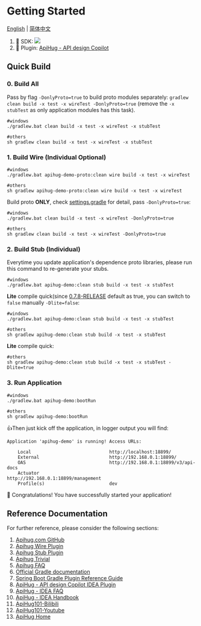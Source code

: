 # Getting Started

[English](./README.md) | [简体中文](./README_cn.md)

1. 💝 SDK: <a target="_blank" href="https://search.maven.org/artifact/com.apihug/it-bom"><img src="https://img.shields.io/maven-central/v/com.apihug/it-bom.svg" /></a>
2. 💝 Plugin: [ApiHug - API design Copilot](https://plugins.jetbrains.com/plugin/23534-apihug--api-design-copilot)

## Quick Build

### 0. Build All

Pass by flag `-DonlyProto=true` to build proto modules separately: `gradlew clean build -x test -x wireTest -DonlyProto=true` (remove the `-x stubTest` as only application modules has this task).

```shell - windows
#windows
./gradlew.bat clean build -x test -x wireTest -x stubTest
```

```shell - other
#others
sh gradlew clean build -x test -x wireTest -x stubTest
```

### 1. Build Wire (Individual Optional)

```shell - windows
#windows
./gradlew.bat apihug-demo-proto:clean wire build -x test -x wireTest
```
```shell - others
#others
sh gradlew apihug-demo-proto:clean wire build -x test -x wireTest
```

Build proto **ONLY**, check [settings.gradle](settings.gradle) for detail, pass `-DonlyProto=true`:

```shell - windows
#windows
./gradlew.bat clean build -x test -x wireTest -DonlyProto=true
```

```shell - others
#others
sh gradlew clean build -x test -x wireTest -DonlyProto=true
```


### 2. Build Stub (Individual)

Everytime you update application's dependence proto libraries, please run this command to re-generate your stubs.

```shell - windows
#windows
./gradlew.bat apihug-demo:clean stub build -x test -x stubTest
```

**Lite** compile quick(since [0.7.8-RELEASE](https://github.com/apihug/apihug.com/blob/master/docs/framework/versions/0.7.8.md) default as true, you can switch to `false` manually `-Dlite=false`:

```shell - windows
#windows
./gradlew.bat apihug-demo:clean stub build -x test -x stubTest
```

```shell - others
#others
sh gradlew apihug-demo:clean stub build -x test -x stubTest
```

**Lite** compile quick:

```shell - others
#others
sh gradlew apihug-demo:clean stub build -x test -x stubTest -Dlite=true
```

### 3. Run Application

```shell - windows
#windows
./gradlew.bat apihug-demo:bootRun
``` 

```shell - others
#others
sh gradlew apihug-demo:bootRun
``` 

👍Then just kick off the application, in logger output you will find:

```shell
Application 'apihug-demo' is running! Access URLs:

	Local                             http://localhost:18899/                                         
	External                          http://192.168.0.1:18899/                                        
	OAS                               http://192.168.0.1:18899/v3/api-docs                             
	Actuator                          http://192.168.0.1:18899/management                              
	Profile(s)                        dev    
```

🥳 Congratulations! You have successfully started your application!

## Reference Documentation

For further reference, please consider the following sections:

1. [Apihug.com GitHub](https://github.com/apihug/apihug.com/)
2. [Apihug Wire Plugin](https://github.com/apihug/apihug.com/blob/master/docs/handbook/004_dsl_implement_wire.md)
3. [Apihug Stub Plugin](https://github.com/apihug/apihug.com/blob/master/docs/handbook/005_dsl_implement_stub.md)
4. [Apihug Trivial](https://github.com/apihug/apihug.com/blob/master/docs/handbook/099_trivial.md)
5. [Apihug FAQ](https://github.com/apihug/apihug.com/blob/master/docs/handbook/999_faq.md)
6. [Official Gradle documentation](https://docs.gradle.org)
7. [Spring Boot Gradle Plugin Reference Guide](https://docs.spring.io/spring-boot/docs/3.2.0/gradle-plugin/reference/html/)
8. [ApiHug - API design Copilot IDEA Plugin](https://plugins.jetbrains.com/plugin/23534-apihug--api-design-copilot) 
9. [ApiHug - IDEA FAQ](https://github.com/apihug/apihug.com/blob/master/docs/IDE/999_FAQ.md)
10. [ApiHug - IDEA Handbook](https://github.com/apihug/apihug.com/blob/master/docs/IDE/README.md)
11. [ApiHug101-Bilibili](https://www.bilibili.com/video/BV1KK421k7J8/)
12. [ApiHug101-Youtube](https://youtube.com/@ApiHug?si=C1yw0poHA01zbmyj)
13. [ApiHug Home](https://apihug.github.io)